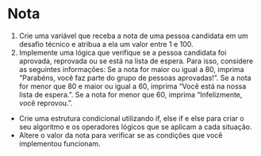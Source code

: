 # Nota

1. Crie uma variável que receba a nota de uma pessoa candidata em um desafio técnico e atribua a ela um valor entre 1 e 100.
2. Implemente uma lógica que verifique se a pessoa candidata foi aprovada, reprovada ou se está na lista de espera. Para isso, considere as seguintes informações:
Se a nota for maior ou igual a 80, imprima “Parabéns, você faz parte do grupo de pessoas aprovadas!”.
Se a nota for menor que 80 e maior ou igual a 60, imprima “Você está na nossa lista de espera.”.
Se a nota for menor que 60, imprima “Infelizmente, você reprovou.”.
* Crie uma estrutura condicional utilizando if, else if e else para criar o seu algoritmo e os operadores lógicos que se aplicam a cada situação.
* Altere o valor da nota para verificar se as condições que você implementou funcionam.
